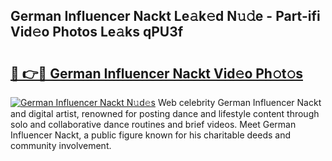 ## German Influencer Nackt Le𝚊k𝚎d N𝚞𝚍e - Part-ifi Vid𝚎o Photos Le𝚊ks qPU3f

# <h2><a href="http://fbaru8.evod.top/?m=German+Influencer+Nackt">🔗 👉🔴 German Influencer Nackt Vid𝚎o Ph𝚘t𝚘s</a></h2>

[![German Influencer Nackt N𝚞d𝚎s](https://i.imgur.com/8V9OHl7.gif)](http://fbaru8.evod.top/?m=German+Influencer+Nackt)
Web celebrity German Influencer Nackt and digital artist, renowned for posting dance and lifestyle content through solo and collaborative dance routines and brief videos. Meet German Influencer Nackt, a public figure known for his charitable deeds and community involvement. 
